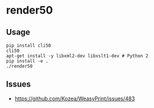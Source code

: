 # render50

## Usage

```
pip install cli50
cli50
apt-get install -y libxml2-dev libxslt1-dev # Python 2
pip install -e .
./render50
```

## Issues

* https://github.com/Kozea/WeasyPrint/issues/483
